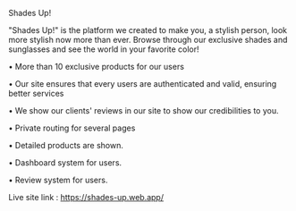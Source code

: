 Shades Up!

"Shades Up!" is the platform we created to make you, a stylish person, look more stylish now more than ever. Browse through our exclusive shades and sunglasses and see the world in your favorite color!

• More than 10 exclusive products for our users

• Our site ensures that every users are authenticated and valid, ensuring better services

• We show our clients' reviews in our site to show our credibilities to you.

• Private routing for several pages

• Detailed products are shown.

• Dashboard system for users.

• Review system for users.

Live site link : https://shades-up.web.app/  

